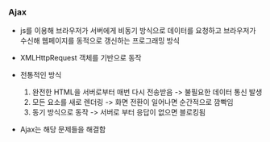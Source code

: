 <h3> Ajax </h3>

- js를 이용해 브라우저가 서버에게 비동기 방식으로 데이터를 요청하고 브라우저가 수신해 웹페이지를 동적으로 갱신하는 프로그래밍 방식
- XMLHttpRequest 객체를 기반으로 동작

- 전통적인 방식

  1. 완전한 HTML을 서버로부터 매번 다시 전송받음 -> 불필요한 데이터 통신 발생
  2. 모든 요소를 새로 렌더링 -> 화면 전환이 일어나면 순간적으로 깜빡임
  3. 동기 방식으로 동작 -> 서버로 부터 응답이 없으면 블로킹됨

- Ajax는 해당 문제들을 해결함
